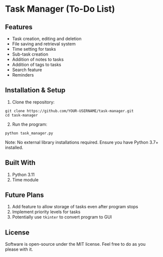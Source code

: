# Task Manager (To-Do List)
## Features
- Task creation, editing and deletion
- File saving and retrieval system
- Time setting for tasks
- Sub-task creation
- Addition of notes to tasks
- Addition of tags to tasks
- Search feature
- Reminders

## Installation & Setup
1. Clone the repository:
```
git clone https://github.com/YOUR-USERNAME/task-manager.git
cd task-manager
```
2. Run the program:
```
python task_manager.py
```
Note: No external library installations required. Ensure you have Python 3.7+ installed.

## Built With
1. Python 3.11
2. Time module

## Future Plans
1. Add feature to allow storage of tasks even after program stops
2. Implement priority levels for tasks
3. Potentially use ```tkinter``` to convert program to GUI

## License
Software is open-source under the MIT license. Feel free to do as you please with it.
